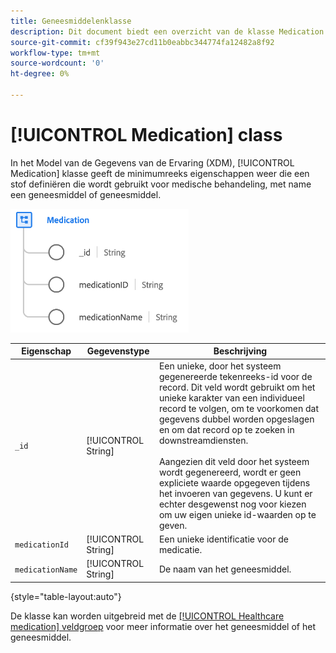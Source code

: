 ```yaml
---
title: Geneesmiddelenklasse
description: Dit document biedt een overzicht van de klasse Medication in Experience Data Model (XDM).
source-git-commit: cf39f943e27cd11b0eabbc344774fa12482a8f92
workflow-type: tm+mt
source-wordcount: '0'
ht-degree: 0%

---
```


# [!UICONTROL Medication] class

In het Model van de Gegevens van de Ervaring (XDM), [!UICONTROL Medication] klasse geeft de minimumreeks eigenschappen weer die een stof definiëren die wordt gebruikt voor medische behandeling, met name een geneesmiddel of geneesmiddel.

![Klassenstructuur](../images/classes/medication.png)

| Eigenschap | Gegevenstype | Beschrijving |
| --- | --- | --- |
| `_id` | [!UICONTROL String] | Een unieke, door het systeem gegenereerde tekenreeks-id voor de record. Dit veld wordt gebruikt om het unieke karakter van een individueel record te volgen, om te voorkomen dat gegevens dubbel worden opgeslagen en om dat record op te zoeken in downstreamdiensten.<br><br>Aangezien dit veld door het systeem wordt gegenereerd, wordt er geen expliciete waarde opgegeven tijdens het invoeren van gegevens. U kunt er echter desgewenst nog voor kiezen om uw eigen unieke id-waarden op te geven. |
| `medicationId` | [!UICONTROL String] | Een unieke identificatie voor de medicatie. |
| `medicationName` | [!UICONTROL String] | De naam van het geneesmiddel. |

{style=&quot;table-layout:auto&quot;}

De klasse kan worden uitgebreid met de [[!UICONTROL Healthcare medication] veldgroep](../field-groups/medication/healthcare-medication.md) voor meer informatie over het geneesmiddel of het geneesmiddel.
